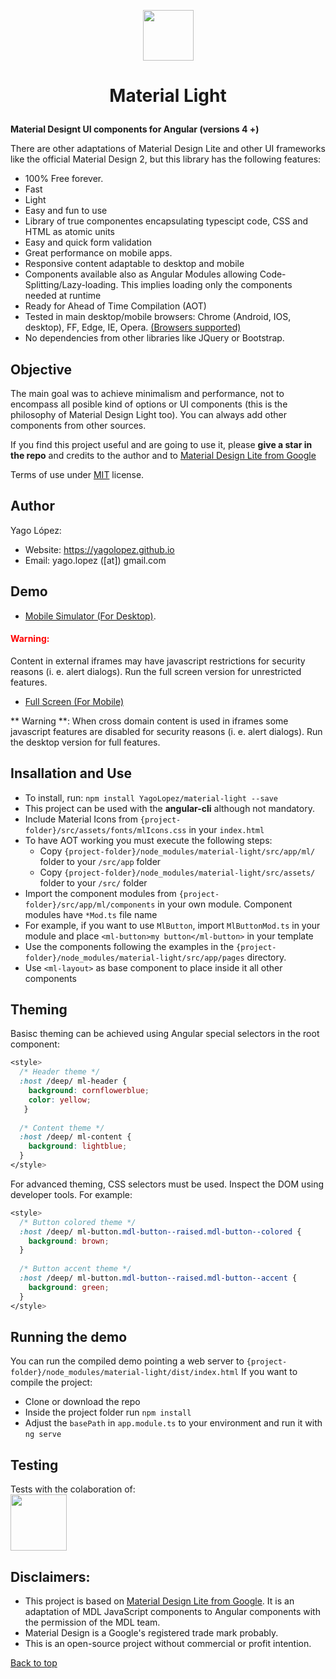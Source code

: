 <p align="center"><img src="src/assets/img/logo.png" style="margin: auto; width: 81px;"></p>

<h1><p align="center">Material Light</p></h1>

**Material Designt UI components for Angular (versions 4 +)**

There are other adaptations of Material Design Lite and other UI frameworks like the official Material Design 2, 
but this library has the following features:

- 100% Free forever.
- Fast
- Light
- Easy and fun to use
- Library of true componentes encapsulating typescipt code, CSS and HTML as atomic units
- Easy and quick form validation
- Great performance on mobile apps.
- Responsive content adaptable to desktop and mobile
- Components available also as Angular Modules allowing Code-Splitting/Lazy-loading. This implies loading only the components needed at runtime
- Ready for Ahead of Time Compilation (AOT)
- Tested in main desktop/mobile browsers: Chrome (Android, IOS, desktop), FF, Edge, IE, Opera. <a href="https://angular.io/docs/ts/latest/guide/browser-support.html" target="_blank">(Browsers supported)</a>
- No dependencies from other libraries like JQuery or Bootstrap.

## Objective

The main goal was to achieve minimalism and performance, not to encompass all posible kind of options or UI components (this is the philosophy of
Material Design Light too). You can always add other components from other sources.

If you find this project useful and are going to use it, please **give a star in the repo** and credits to the author 
and to <a href="http://getmdl.io" target="_blank">Material Design Lite from Google</a>

Terms of use under <a href="LICENSE.txt">MIT</a> license.

## Author

Yago López:

- Website: <a href="https://yagolopez.github.io" target="_blank">https://yagolopez.github.io</a>
- Email: yago.lopez ([at]) gmail.com

## Demo

- <a href="http://mobt.me/Xf27" target="_blank">Mobile Simulator (For Desktop)</a>.
<h4 style="color: red">Warning:</h4> Content in external iframes may have javascript restrictions for 
security reasons (i. e. alert dialogs). Run the full screen version for unrestricted features.

- <a href="https://yagolopez.github.io/material-light/dist" target="_blank">Full Screen (For Mobile)</a>

** Warning **:
When cross domain content is used in iframes some javascript features are disabled for
security reasons (i. e. alert dialogs). Run the desktop version for full features.

## Insallation and Use

- To install, run: `npm install YagoLopez/material-light --save`
- This project can be used with the **angular-cli** although not mandatory.
- Include Material Icons from `{project-folder}/src/assets/fonts/mlIcons.css` in your `index.html`
- To have AOT working you must execute the following steps:
  - Copy `{project-folder}/node_modules/material-light/src/app/ml/` folder to your `/src/app` folder
  - Copy `{project-folder}/node_modules/material-light/src/assets/` folder to your `/src/` folder
- Import the component modules from `{project-folder}/src/app/ml/components` in your own module. Component modules have `*Mod.ts` file name
- For example, if you want to use `MlButton`, import `MlButtonMod.ts` in your module and place `<ml-button>my button</ml-button>` in your template
- Use the components following the examples in the `{project-folder}/node_modules/material-light/src/app/pages` directory.
- Use `<ml-layout>` as base component to place inside it all other components

## Theming

Basisc theming can be achieved using Angular special selectors in the root component:

```CSS
<style>
  /* Header theme */
  :host /deep/ ml-header {
    background: cornflowerblue;
    color: yellow;
   }
   
  /* Content theme */
  :host /deep/ ml-content {
    background: lightblue;
  }
</style>
```

For advanced theming, CSS selectors must be used. Inspect the DOM using developer tools. For example:

```CSS
<style>
  /* Button colored theme */
  :host /deep/ ml-button.mdl-button--raised.mdl-button--colored {
    background: brown;
  }
  
  /* Button accent theme */
  :host /deep/ ml-button.mdl-button--raised.mdl-button--accent {
    background: green;
  }
</style>  
```

## Running the demo

You can run the compiled demo pointing a web server to `{project-folder}/node_modules/material-light/dist/index.html`
If you want to compile the project:
- Clone or download the repo
- Inside the project folder run `npm install`
- Adjust the `basePath` in `app.module.ts` to your environment and run it with `ng serve`

## Testing

<div>Tests with the colaboration of:</div>
<a href="https://www.browserstack.com/" target="_blank"><img src="browserstack-logo.png" height="90px"></a>

## Disclaimers:

- This project is based on <a href="http://getmdl.io" target="_blank">Material Design Lite from Google</a>. It is an adaptation of MDL JavaScript components to Angular components with the permission of the MDL team.
- Material Design is a Google's registered trade mark probably.
- This is an open-source project without commercial or profit intention.

<p><a href="#">Back to top</a>
